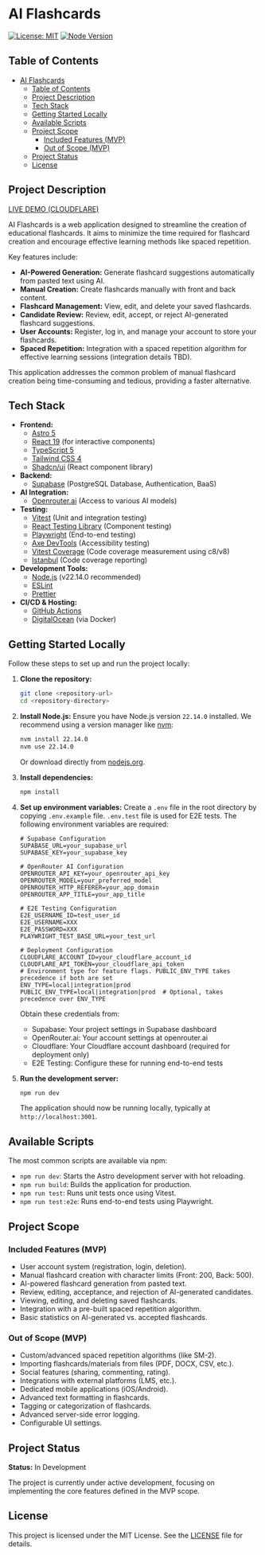 # AI Flashcards

[![License: MIT](https://img.shields.io/badge/License-MIT-yellow.svg)](https://opensource.org/licenses/MIT) 
[![Node Version](https://img.shields.io/badge/node-22.14.0-blue.svg)](.nvmrc)

## Table of Contents

- [AI Flashcards](#ai-flashcards)
  - [Table of Contents](#table-of-contents)
  - [Project Description](#project-description)
  - [Tech Stack](#tech-stack)
  - [Getting Started Locally](#getting-started-locally)
  - [Available Scripts](#available-scripts)
  - [Project Scope](#project-scope)
    - [Included Features (MVP)](#included-features-mvp)
    - [Out of Scope (MVP)](#out-of-scope-mvp)
  - [Project Status](#project-status)
  - [License](#license)

## Project Description

[LIVE DEMO (CLOUDFLARE)](https://10xdevs-flashcards.pages.dev/)

AI Flashcards is a web application designed to streamline the creation of educational flashcards. It aims to minimize the time required for flashcard creation and encourage effective learning methods like spaced repetition.

Key features include:

- **AI-Powered Generation:** Generate flashcard suggestions automatically from pasted text using AI.
- **Manual Creation:** Create flashcards manually with front and back content.
- **Flashcard Management:** View, edit, and delete your saved flashcards.
- **Candidate Review:** Review, edit, accept, or reject AI-generated flashcard suggestions.
- **User Accounts:** Register, log in, and manage your account to store your flashcards.
- **Spaced Repetition:** Integration with a spaced repetition algorithm for effective learning sessions (integration details TBD).

This application addresses the common problem of manual flashcard creation being time-consuming and tedious, providing a faster alternative.

## Tech Stack

- **Frontend:**
  - [Astro 5](https://astro.build/)
  - [React 19](https://react.dev/) (for interactive components)
  - [TypeScript 5](https://www.typescriptlang.org/)
  - [Tailwind CSS 4](https://tailwindcss.com/)
  - [Shadcn/ui](https://ui.shadcn.com/) (React component library)
- **Backend:**
  - [Supabase](https://supabase.com/) (PostgreSQL Database, Authentication, BaaS)
- **AI Integration:**
  - [Openrouter.ai](https://openrouter.ai/) (Access to various AI models)
- **Testing:**
  - [Vitest](https://vitest.dev/) (Unit and integration testing)
  - [React Testing Library](https://testing-library.com/docs/react-testing-library/intro/) (Component testing)
  - [Playwright](https://playwright.dev/) (End-to-end testing)
  - [Axe DevTools](https://www.deque.com/axe/) (Accessibility testing)
  - [Vitest Coverage](https://vitest.dev/guide/coverage.html) (Code coverage measurement using c8/v8)
  - [Istanbul](https://istanbul.js.org/) (Code coverage reporting)
- **Development Tools:**
  - [Node.js](https://nodejs.org/) (v22.14.0 recommended)
  - [ESLint](https://eslint.org/)
  - [Prettier](https://prettier.io/)
- **CI/CD & Hosting:**
  - [GitHub Actions](https://github.com/features/actions)
  - [DigitalOcean](https://www.digitalocean.com/) (via Docker)

## Getting Started Locally

Follow these steps to set up and run the project locally:

1. **Clone the repository:**

    ```bash
    git clone <repository-url>
    cd <repository-directory>
    ```

2. **Install Node.js:**
    Ensure you have Node.js version `22.14.0` installed. We recommend using a version manager like [nvm](https://github.com/nvm-sh/nvm):

    ```bash
    nvm install 22.14.0
    nvm use 22.14.0
    ```

    Or download directly from [nodejs.org](https://nodejs.org/).

3. **Install dependencies:**

    ```bash
    npm install
    ```

4. **Set up environment variables:**
    Create a `.env` file in the root directory by copying `.env.example` file. `.env.test` file is used for E2E tests. The following environment variables are required:

    ```plaintext
    # Supabase Configuration
    SUPABASE_URL=your_supabase_url
    SUPABASE_KEY=your_supabase_key

    # OpenRouter AI Configuration
    OPENROUTER_API_KEY=your_openrouter_api_key
    OPENROUTER_MODEL=your_preferred_model
    OPENROUTER_HTTP_REFERER=your_app_domain
    OPENROUTER_APP_TITLE=your_app_title

    # E2E Testing Configuration
    E2E_USERNAME_ID=test_user_id
    E2E_USERNAME=XXX
    E2E_PASSWORD=XXX
    PLAYWRIGHT_TEST_BASE_URL=your_test_url

    # Deployment Configuration
    CLOUDFLARE_ACCOUNT_ID=your_cloudflare_account_id
    CLOUDFLARE_API_TOKEN=your_cloudflare_api_token
    # Environment type for feature flags. PUBLIC_ENV_TYPE takes precedence if both are set
    ENV_TYPE=local|integration|prod
    PUBLIC_ENV_TYPE=local|integration|prod  # Optional, takes precedence over ENV_TYPE
    ```

    Obtain these credentials from:
    - Supabase: Your project settings in Supabase dashboard
    - OpenRouter.ai: Your account settings at openrouter.ai
    - Cloudflare: Your Cloudflare account dashboard (required for deployment only)
    - E2E Testing: Configure these for running end-to-end tests

5. **Run the development server:**

    ```bash
    npm run dev
    ```

    The application should now be running locally, typically at `http://localhost:3001`.

## Available Scripts

The most common scripts are available via npm:

- `npm run dev`: Starts the Astro development server with hot reloading.
- `npm run build`: Builds the application for production.
- `npm run test`: Runs unit tests once using Vitest.
- `npm run test:e2e`: Runs end-to-end tests using Playwright.

## Project Scope

### Included Features (MVP)

- User account system (registration, login, deletion).
- Manual flashcard creation with character limits (Front: 200, Back: 500).
- AI-powered flashcard generation from pasted text.
- Review, editing, acceptance, and rejection of AI-generated candidates.
- Viewing, editing, and deleting saved flashcards.
- Integration with a pre-built spaced repetition algorithm.
- Basic statistics on AI-generated vs. accepted flashcards.

### Out of Scope (MVP)

- Custom/advanced spaced repetition algorithms (like SM-2).
- Importing flashcards/materials from files (PDF, DOCX, CSV, etc.).
- Social features (sharing, commenting, rating).
- Integrations with external platforms (LMS, etc.).
- Dedicated mobile applications (iOS/Android).
- Advanced text formatting in flashcards.
- Tagging or categorization of flashcards.
- Advanced server-side error logging.
- Configurable UI settings.

## Project Status

**Status:** In Development

The project is currently under active development, focusing on implementing the core features defined in the MVP scope.

## License

This project is licensed under the MIT License. See the [LICENSE](LICENSE) file for details.
